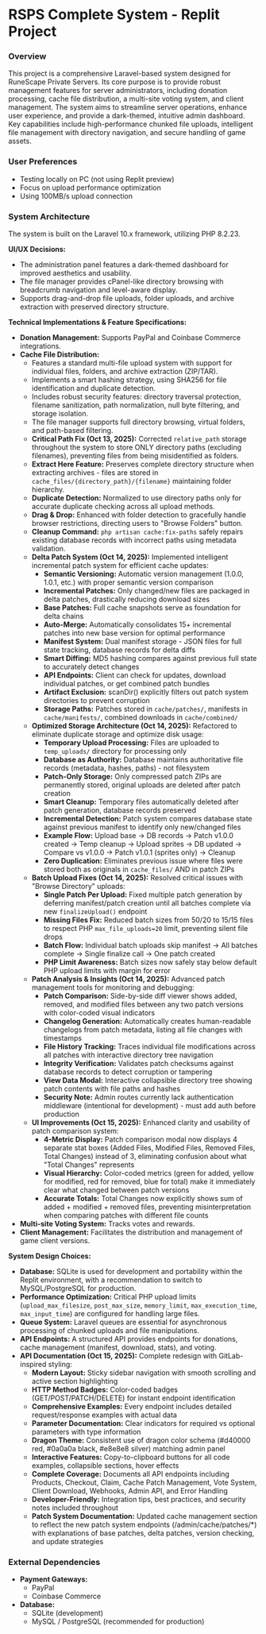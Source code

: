 # RSPS Complete System - Replit Project

### Overview
This project is a comprehensive Laravel-based system designed for RuneScape Private Servers. Its core purpose is to provide robust management features for server administrators, including donation processing, cache file distribution, a multi-site voting system, and client management. The system aims to streamline server operations, enhance user experience, and provide a dark-themed, intuitive admin dashboard. Key capabilities include high-performance chunked file uploads, intelligent file management with directory navigation, and secure handling of game assets.

### User Preferences
- Testing locally on PC (not using Replit preview)
- Focus on upload performance optimization
- Using 100MB/s upload connection

### System Architecture
The system is built on the Laravel 10.x framework, utilizing PHP 8.2.23.

**UI/UX Decisions:**
- The administration panel features a dark-themed dashboard for improved aesthetics and usability.
- The file manager provides cPanel-like directory browsing with breadcrumb navigation and level-aware display.
- Supports drag-and-drop file uploads, folder uploads, and archive extraction with preserved directory structure.

**Technical Implementations & Feature Specifications:**
- **Donation Management:** Supports PayPal and Coinbase Commerce integrations.
- **Cache File Distribution:**
    - Features a standard multi-file upload system with support for individual files, folders, and archive extraction (ZIP/TAR).
    - Implements a smart hashing strategy, using SHA256 for file identification and duplicate detection.
    - Includes robust security features: directory traversal protection, filename sanitization, path normalization, null byte filtering, and storage isolation.
    - The file manager supports full directory browsing, virtual folders, and path-based filtering.
    - **Critical Path Fix (Oct 13, 2025):** Corrected `relative_path` storage throughout the system to store ONLY directory paths (excluding filenames), preventing files from being misidentified as folders.
    - **Extract Here Feature:** Preserves complete directory structure when extracting archives - files are stored in `cache_files/{directory_path}/{filename}` maintaining folder hierarchy.
    - **Duplicate Detection:** Normalized to use directory paths only for accurate duplicate checking across all upload methods.
    - **Drag & Drop:** Enhanced with folder detection to gracefully handle browser restrictions, directing users to "Browse Folders" button.
    - **Cleanup Command:** `php artisan cache:fix-paths` safely repairs existing database records with incorrect paths using metadata validation.
    - **Delta Patch System (Oct 14, 2025):** Implemented intelligent incremental patch system for efficient cache updates:
        - **Semantic Versioning:** Automatic version management (1.0.0, 1.0.1, etc.) with proper semantic version comparison
        - **Incremental Patches:** Only changed/new files are packaged in delta patches, drastically reducing download sizes
        - **Base Patches:** Full cache snapshots serve as foundation for delta chains
        - **Auto-Merge:** Automatically consolidates 15+ incremental patches into new base version for optimal performance
        - **Manifest System:** Dual manifest storage - JSON files for full state tracking, database records for delta diffs
        - **Smart Diffing:** MD5 hashing compares against previous full state to accurately detect changes
        - **API Endpoints:** Client can check for updates, download individual patches, or get combined patch bundles
        - **Artifact Exclusion:** scanDir() explicitly filters out patch system directories to prevent corruption
        - **Storage Paths:** Patches stored in `cache/patches/`, manifests in `cache/manifests/`, combined downloads in `cache/combined/`
    - **Optimized Storage Architecture (Oct 14, 2025):** Refactored to eliminate duplicate storage and optimize disk usage:
        - **Temporary Upload Processing:** Files are uploaded to `temp_uploads/` directory for processing only
        - **Database as Authority:** Database maintains authoritative file records (metadata, hashes, paths) - not filesystem
        - **Patch-Only Storage:** Only compressed patch ZIPs are permanently stored, original uploads are deleted after patch creation
        - **Smart Cleanup:** Temporary files automatically deleted after patch generation, database records preserved
        - **Incremental Detection:** Patch system compares database state against previous manifest to identify only new/changed files
        - **Example Flow:** Upload base → DB records → Patch v1.0.0 created → Temp cleanup → Upload sprites → DB updated → Compare vs v1.0.0 → Patch v1.0.1 (sprites only) → Cleanup
        - **Zero Duplication:** Eliminates previous issue where files were stored both as originals in `cache_files/` AND in patch ZIPs
    - **Batch Upload Fixes (Oct 14, 2025):** Resolved critical issues with "Browse Directory" uploads:
        - **Single Patch Per Upload:** Fixed multiple patch generation by deferring manifest/patch creation until all batches complete via new `finalizeUpload()` endpoint
        - **Missing Files Fix:** Reduced batch sizes from 50/20 to 15/15 files to respect PHP `max_file_uploads=20` limit, preventing silent file drops
        - **Batch Flow:** Individual batch uploads skip manifest → All batches complete → Single finalize call → One patch created
        - **PHP Limit Awareness:** Batch sizes now safely stay below default PHP upload limits with margin for error
    - **Patch Analysis & Insights (Oct 14, 2025):** Advanced patch management tools for monitoring and debugging:
        - **Patch Comparison:** Side-by-side diff viewer shows added, removed, and modified files between any two patch versions with color-coded visual indicators
        - **Changelog Generation:** Automatically creates human-readable changelogs from patch metadata, listing all file changes with timestamps
        - **File History Tracking:** Traces individual file modifications across all patches with interactive directory tree navigation
        - **Integrity Verification:** Validates patch checksums against database records to detect corruption or tampering
        - **View Data Modal:** Interactive collapsible directory tree showing patch contents with file paths and hashes
        - **Security Note:** Admin routes currently lack authentication middleware (intentional for development) - must add auth before production
    - **UI Improvements (Oct 15, 2025):** Enhanced clarity and usability of patch comparison system:
        - **4-Metric Display:** Patch comparison modal now displays 4 separate stat boxes (Added Files, Modified Files, Removed Files, Total Changes) instead of 3, eliminating confusion about what "Total Changes" represents
        - **Visual Hierarchy:** Color-coded metrics (green for added, yellow for modified, red for removed, blue for total) make it immediately clear what changed between patch versions
        - **Accurate Totals:** Total Changes now explicitly shows sum of added + modified + removed files, preventing misinterpretation when comparing patches with different file counts
- **Multi-site Voting System:** Tracks votes and rewards.
- **Client Management:** Facilitates the distribution and management of game client versions.

**System Design Choices:**
- **Database:** SQLite is used for development and portability within the Replit environment, with a recommendation to switch to MySQL/PostgreSQL for production.
- **Performance Optimization:** Critical PHP upload limits (`upload_max_filesize`, `post_max_size`, `memory_limit`, `max_execution_time`, `max_input_time`) are configured for handling large files.
- **Queue System:** Laravel queues are essential for asynchronous processing of chunked uploads and file manipulations.
- **API Endpoints:** A structured API provides endpoints for donations, cache management (manifest, download, stats), and voting.
- **API Documentation (Oct 15, 2025):** Complete redesign with GitLab-inspired styling:
    - **Modern Layout:** Sticky sidebar navigation with smooth scrolling and active section highlighting
    - **HTTP Method Badges:** Color-coded badges (GET/POST/PATCH/DELETE) for instant endpoint identification
    - **Comprehensive Examples:** Every endpoint includes detailed request/response examples with actual data
    - **Parameter Documentation:** Clear indicators for required vs optional parameters with type information
    - **Dragon Theme:** Consistent use of dragon color schema (#d40000 red, #0a0a0a black, #e8e8e8 silver) matching admin panel
    - **Interactive Features:** Copy-to-clipboard buttons for all code examples, collapsible sections, hover effects
    - **Complete Coverage:** Documents all API endpoints including Products, Checkout, Claim, Cache Patch Management, Vote System, Client Download, Webhooks, Admin API, and Error Handling
    - **Developer-Friendly:** Integration tips, best practices, and security notes included throughout
    - **Patch System Documentation:** Updated cache management section to reflect the new patch system endpoints (/admin/cache/patches/*) with explanations of base patches, delta patches, version checking, and update strategies

### External Dependencies
- **Payment Gateways:**
    - PayPal
    - Coinbase Commerce
- **Database:**
    - SQLite (development)
    - MySQL / PostgreSQL (recommended for production)